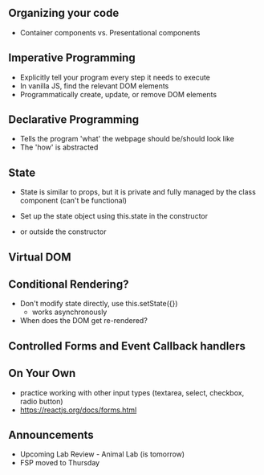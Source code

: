 ## Organizing your code
- Container components vs. Presentational components

## Imperative Programming
- Explicitly tell your program every step it needs to execute
- In vanilla JS, find the relevant DOM elements
- Programmatically create, update, or remove DOM elements

## Declarative Programming
- Tells the program 'what' the webpage should be/should look like
- The 'how' is abstracted

## State
- State is similar to props, but it is private and fully managed by the class component (can't be functional)
- Set up the state object using this.state in the constructor

- or outside the constructor

## Virtual DOM

## Conditional Rendering?
- Don't modify state directly, use this.setState({})
  - works asynchronously
- When does the DOM get re-rendered?

## Controlled Forms and Event Callback handlers

## On Your Own
- practice working with other input types (textarea, select, checkbox, radio button)
- https://reactjs.org/docs/forms.html

## Announcements
- Upcoming Lab Review - Animal Lab (is tomorrow)
- FSP moved to Thursday
